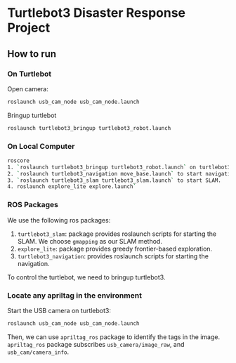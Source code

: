 # Turtlebot3 Disaster Response Project


## How to run

### On Turtlebot
Open camera:
```bash
roslaunch usb_cam_node usb_cam_node.launch
```

Bringup turtlebot
```bash
roslaunch turtlebot3_bringup turtlebot3_robot.launch
```

### On Local Computer
```bash
roscore
1. `roslaunch turtlebot3_bringup turtlebot3_robot.launch` on turtlebot3 to bringup the robot.
2. `roslaunch turtlebot3_navigation move_base.launch` to start navigation.
3. `roslaunch turtlebot3_slam turtlebot3_slam.launch` to start SLAM.
4. roslaunch explore_lite explore.launch` 
```


### ROS Packages

We use the following ros packages:
1. `turtlebot3_slam`: package provides roslaunch scripts for starting the SLAM. We choose `gmapping` as our SLAM method. 
2. `explore_lite`: package provides greedy frontier-based exploration. 
3. `turtlebot3_navigation`:  provides roslaunch scripts for starting the navigation. 

To control the turtlebot, we need to bringup turtlebot3. 


### Locate any apriltag in the environment

Start the USB camera on turtlebot3:
```bash
roslaunch usb_cam_node usb_cam_node.launch
```
Then, we can use `apriltag_ros` package to identify the tags in the image. `apriltag_ros` package subscribes `usb_camera/image_raw`, and `usb_cam/camera_info`.
